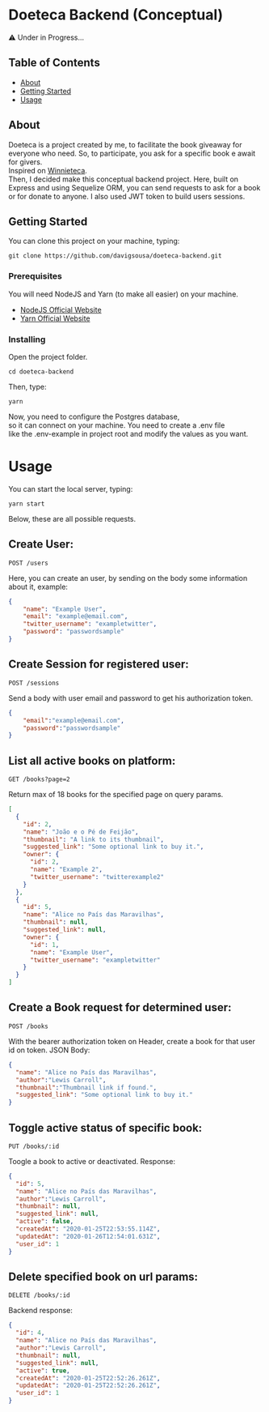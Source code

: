 # Doeteca Backend (Conceptual)
⚠ Under in Progress...

## Table of Contents

- [About](#about)
- [Getting Started](#getting_started)
- [Usage](#usage)

## About <a name = "about"></a>

Doeteca is a project created by me, to facilitate the book giveaway for everyone who need. So, to participate, you ask for a specific book e await for givers. <br>
Inspired on [Winnieteca](https://twitter.com/WinnieTeca). <br>
Then, I decided make this conceptual backend project. Here, built on Express and using Sequelize ORM, you can send requests to ask for a book or for donate to anyone. I also used JWT token to build users sessions.

## Getting Started <a name = "getting_started"></a>

You can clone this project on your machine, typing:
```
git clone https://github.com/davigsousa/doeteca-backend.git
```

### Prerequisites

You will need NodeJS and Yarn (to make all easier) on your machine. <br>
- [NodeJS Official Website](https://nodejs.org/en/download/) <br>
- [Yarn Official Website](https://yarnpkg.com/getting-started/install)

### Installing

Open the project folder.
```
cd doeteca-backend
```
Then, type:
```
yarn
```
Now, you need to configure the Postgres database, <br>
so it can connect on your machine. You need to create a .env file <br>
like the .env-example in project root and modify the values as you want.


# Usage <a name = "usage"></a>

You can start the local server, typing:
```
yarn start
```
Below, these are all possible requests.

## Create User:
```
POST /users
```
Here, you can create an user, by sending on the body some information about it, example:
```json
{
	"name": "Example User",
	"email": "example@email.com",
	"twitter_username": "exampletwitter",
	"password": "passwordsample"
}
```

## Create Session for registered user:
```
POST /sessions
```
Send a body with user email and password to get his authorization token.
```json
{
	"email":"example@email.com",
	"password":"passwordsample"
}
```

## List all active books on platform:
```
GET /books?page=2
```
Return max of 18 books for the specified page on query params.
```json
[
  {
    "id": 2,
    "name": "João e o Pé de Feijão",
    "thumbnail": "A link to its thumbnail",
    "suggested_link": "Some optional link to buy it.",
    "owner": {
      "id": 2,
      "name": "Example 2",
      "twitter_username": "twitterexample2"
    }
  },
  {
    "id": 5,
    "name": "Alice no País das Maravilhas",
    "thumbnail": null,
    "suggested_link": null,
    "owner": {
      "id": 1,
      "name": "Example User",
      "twitter_username": "exampletwitter"
    }
  }
]
```

## Create a Book request for determined user:
```
POST /books
```
With the bearer authorization token on Header, create a book for that user id on token.
JSON Body:
```json
{
  "name": "Alice no País das Maravilhas",
  "author":"Lewis Carroll",
  "thumbnail":"Thumbnail link if found.",
  "suggested_link": "Some optional link to buy it."
}
```

## Toggle active status of specific book:
```
PUT /books/:id
```
Toogle a book to active or deactivated. Response:
```json
{
  "id": 5,
  "name": "Alice no País das Maravilhas",
  "author":"Lewis Carroll",
  "thumbnail": null,
  "suggested_link": null,
  "active": false,
  "createdAt": "2020-01-25T22:53:55.114Z",
  "updatedAt": "2020-01-26T12:54:01.631Z",
  "user_id": 1
}
```

## Delete specified book on url params:
```
DELETE /books/:id
```
Backend response:
```json
{
  "id": 4,
  "name": "Alice no País das Maravilhas",
  "author":"Lewis Carroll",
  "thumbnail": null,
  "suggested_link": null,
  "active": true,
  "createdAt": "2020-01-25T22:52:26.261Z",
  "updatedAt": "2020-01-25T22:52:26.261Z",
  "user_id": 1
}
```
